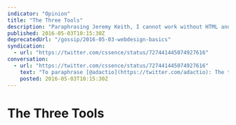 ```yaml
---
indicator: "Opinion"
title: "The Three Tools"
description: "Paraphrasing Jeremy Keith, I cannot work without HTML and CSS."
published: 2016-05-03T10:15:30Z
deprecatedUrl: "/gossip/2016-05-03-webdesign-basics"
syndication:
  - url: "https://twitter.com/cssence/status/727441445074927616"
conversation:
  - url: "https://twitter.com/cssence/status/727441445074927616"
    text: "To paraphrase [@adactio](https://twitter.com/adactio): The three tools I really can’t work without are HTML and CSS.<br>[aneventapart.com/news/post/the-contributions-of-others-a-session-with-jeremy-keith](https://aneventapart.com/news/post/the-contributions-of-others-a-session-with-jeremy-keith)"
    posted: 2016-05-03T10:15:30Z
---
```


# The Three Tools
